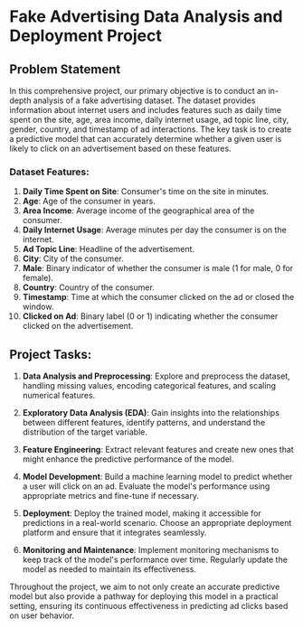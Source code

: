 # Fake Advertising Data Analysis and Deployment Project

## Problem Statement

In this comprehensive project, our primary objective is to conduct an in-depth analysis of a fake advertising dataset. The dataset provides information about internet users and includes features such as daily time spent on the site, age, area income, daily internet usage, ad topic line, city, gender, country, and timestamp of ad interactions. The key task is to create a predictive model that can accurately determine whether a given user is likely to click on an advertisement based on these features.

### Dataset Features:

1. **Daily Time Spent on Site**: Consumer's time on the site in minutes.
2. **Age**: Age of the consumer in years.
3. **Area Income**: Average income of the geographical area of the consumer.
4. **Daily Internet Usage**: Average minutes per day the consumer is on the internet.
5. **Ad Topic Line**: Headline of the advertisement.
6. **City**: City of the consumer.
7. **Male**: Binary indicator of whether the consumer is male (1 for male, 0 for female).
8. **Country**: Country of the consumer.
9. **Timestamp**: Time at which the consumer clicked on the ad or closed the window.
10. **Clicked on Ad**: Binary label (0 or 1) indicating whether the consumer clicked on the advertisement.

## Project Tasks:

1. **Data Analysis and Preprocessing**: Explore and preprocess the dataset, handling missing values, encoding categorical features, and scaling numerical features.

2. **Exploratory Data Analysis (EDA)**: Gain insights into the relationships between different features, identify patterns, and understand the distribution of the target variable.

3. **Feature Engineering**: Extract relevant features and create new ones that might enhance the predictive performance of the model.

4. **Model Development**: Build a machine learning model to predict whether a user will click on an ad. Evaluate the model's performance using appropriate metrics and fine-tune if necessary.

5. **Deployment**: Deploy the trained model, making it accessible for predictions in a real-world scenario. Choose an appropriate deployment platform and ensure that it integrates seamlessly.

6. **Monitoring and Maintenance**: Implement monitoring mechanisms to keep track of the model's performance over time. Regularly update the model as needed to maintain its effectiveness.

Throughout the project, we aim to not only create an accurate predictive model but also provide a pathway for deploying this model in a practical setting, ensuring its continuous effectiveness in predicting ad clicks based on user behavior.